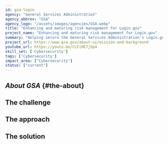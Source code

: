 ```yaml
---
id: gsa-login
agency: "General Services Administration"
agency_abbrev: "GSA"
agency_logo: "/assets/images/agencies/GSA.webp"
title: "Enhancing and maturing risk management for Login.gov"
project_name: "Enhancing and maturing risk management for Login.gov"
summary: "Helping secure the General Services Administration's Login.gov from cybersecurity threats."
project_url: https://www.gsa.gov/about-us/mission-and-background
youtube_url: https://youtu.be/CLFiHE7j5p4
skill_set: ['Cybersecurity']
tags: ['Cybersecurity']
impact_area: ["Cybersecurity"]
status: ["current"]
---
```


## *About GSA* {#the-about}

## The challenge

## The approach

## The solution 


